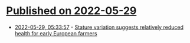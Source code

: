 # [Published on 2022-05-29](index.md)

* [2022-05-29, 05:33:57](https://news.ycombinator.com/item?id=31546684) - [Stature variation suggests relatively reduced health for early European farmers](https://www.pnas.org/doi/10.1073/pnas.2106743119)
